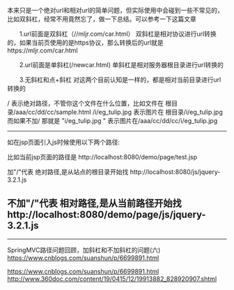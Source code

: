 本来只是一个绝对url和相对url的简单问题，但实际使用中会碰到一些不常见的，比如双斜杠，经常不用竟然忘了，做一下总结。可以参考一下这篇文章

　　1.url前面是双斜杠（//mljr.com/car.html） 双斜杠是相对协议进行url转换的，如果当前页使用的是https协议，那么转换后的url就是https://mljr.com/car.html

　　2.url前面是单斜杠(/newcar.html)  单斜杠是相对服务器根目录进行url转换的

　　3.无斜杠和点+斜杠  对这两个目前认知是一样的，都是相对当前目录进行url转换的


/ 表示绝对路径，不管你这个文件在什么位置，比如文件在 根目录/aaa/cc/dd/cc/sample.html
/i/eg_tulip.jpg 表示图片在 根目录/i/eg_tulip.jpg
而如果不加/ 那就是 "i/eg_tulip.jpg " 表示图片在/aaa/cc/dd/cc/i/eg_tulip.jpg

---------------------
如在jsp页面引入js时候使用以下两个路径:

<script type="text/javascript" src="/js/jquery-3.2.1.js"></script>
<script type="text/javascript" src="js/jquery-3.2.1.js"></script>


比如当前jsp页面的路径是 http://localhost:8080/demo/page/test.jsp

加"/"代表 绝对路径,是从站点的根目录开始找 http://localhost:8080/js/jquery-3.2.1.js

不加"/"代表 相对路径,是从当前路径开始找 http://localhost:8080/demo/page/js/jquery-3.2.1.js
---------------------------

----------------
SpringMVC路径问题回顾，加斜杠和不加斜杠的问题(六)
https://www.cnblogs.com/suanshun/p/6699891.html

https://www.cnblogs.com/suanshun/p/6699891.html
http://www.360doc.com/content/19/0415/12/19913882_828920907.shtml




